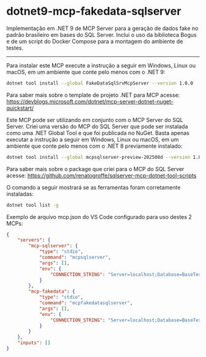 # dotnet9-mcp-fakedata-sqlserver

Implementação em .NET 9 de MCP Server para a geração de dados fake no padrão brasileiro em bases do SQL Server. Inclui o uso da biblioteca Bogus e de um script do Docker Compose para a montagem do ambiente de testes.

---

Para instalar este MCP execute a instrução a seguir em Windows, Linux ou macOS, em um ambiente que conte pelo menos com o .NET 9:

```bash
dotnet tool install --global FakeDataSqlSrvMcpServer --version 1.0.0
```

Para saber mais sobre o template de projeto .NET para MCP acesse: https://devblogs.microsoft.com/dotnet/mcp-server-dotnet-nuget-quickstart/

Este MCP pode ser utilizando em conjunto com o MCP Server do SQL Server. Criei uma versão do MCP do SQL Server que pode ser instalada como uma .NET Global Tool e que foi publicada no NuGet. Basta apenas executar a instrução a seguir em Windows, Linux ou macOS, em um ambiente que conte pelo menos com o .NET 8 previamente instalado:

```bash
dotnet tool install --global mcpsqlserver-preview-202508d --version 1.0.0
```

Para saber mais sobre o package que criei para o MCP do SQL Server acesse: https://github.com/renatogroffe/sqlserver-mcp-dotnet-tool-scripts

O comando a seguir mostrará se as ferramentas foram corretamente instaladas:

```bash
dotnet tool list -g
```

Exemplo de arquivo mcp.json do VS Code configurado para uso destes 2 MCPs:

```json
{
	"servers": {
		"mcp-sqlserver": {
            "type": "stdio",
            "command": "mcpsqlserver",
            "args": [],
            "env": {
                "CONNECTION_STRING": "Server=localhost;Database=BaseTestesMcp;User Id=sa;Password=SqlServer2025!;TrustServerCertificate=True;"
            }
        },
		"mcp-fakedata": {
            "type": "stdio",
            "command": "mcpfakedatasqlserver",
            "args": [],
            "env": {
                "CONNECTION_STRING": "Server=localhost;Database=BaseTestesMcp;User Id=sa;Password=SqlServer2025!;TrustServerCertificate=True;"
            }
        }
	},
	"inputs": []
}
```